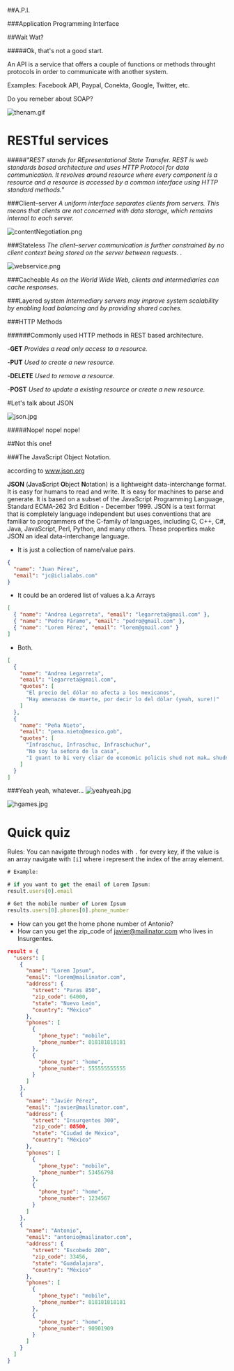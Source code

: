 ##A.P.I.

###Application Programming Interface

##Wait Wat?

#####Ok, that's not a good start.

An API is a service that offers a couple of functions or methods throught protocols in order to communicate with another system.


Examples: Facebook API, Paypal, Conekta, Google, Twitter, etc.

Do you remeber about SOAP?

![thenam.gif](https://github.com/zenbakiak/rails_api_guide/blob/master/images/thenam.gif)


# RESTful services

#####_"REST stands for REpresentational State Transfer. REST is web standards based architecture and uses HTTP Protocol for data communication. It revolves around resource where every component is a resource and a resource is accessed by a common interface using HTTP standard methods."_

###Client–server
_A uniform interface separates clients from servers. This means that clients are not concerned with data storage, which remains internal to each server._

![contentNegotiation.png](https://github.com/zenbakiak/rails_api_guide/blob/master/images/contentNegotiation.png)

###Stateless
_The client–server communication is further constrained by no client context being stored on the server between requests.   ._

![webservice.png](https://github.com/zenbakiak/rails_api_guide/blob/master/images/webservice.png)

###Cacheable
_As on the World Wide Web, clients and intermediaries can cache responses._

###Layered system
_Intermediary servers may improve system scalability by enabling load balancing and by providing shared caches._

###HTTP Methods

######Commonly used HTTP methods in REST based architecture.

-__GET__ _Provides a read only access to a resource._

-__PUT__ _Used to create a new resource._

-__DELETE__ _Used to remove a resource._

-__POST__ _Used to update a existing resource or create a new resource._


#Let's talk about JSON

![json.jpg](https://github.com/zenbakiak/rails_api_guide/blob/master/images/json.jpg)

#####Nope! nope! nope!

##Not this one!

###The JavaScript Object Notation.

according to www.json.org

__JSON__ (**J**ava**S**cript **O**bject **N**otation) is a lightweight data-interchange format. It is easy for humans to read and write. It is easy for machines to parse and generate. It is based on a subset of the JavaScript Programming Language, Standard ECMA-262 3rd Edition - December 1999. JSON is a text format that is completely language independent but uses conventions that are familiar to programmers of the C-family of languages, including C, C++, C#, Java, JavaScript, Perl, Python, and many others. These properties make JSON an ideal data-interchange language.

- It is just a collection of name/value pairs.

```json
{
  "name": "Juan Pérez",
  "email": "jc@iclialabs.com"
}
```

- It could be an ordered list of values a.k.a Arrays

```json
[
  { "name": "Andrea Legarreta", "email": "legarreta@gmail.com" },
  { "name": "Pedro Páramo", "email": "pedro@gmail.com" },
  { "name": "Lorem Pérez", "email": "lorem@gmail.com" }
]
```

- Both.

```json
[
  {
    "name": "Andrea Legarreta",
    "email": "legarreta@gmail.com",
    "quotes": [
      "El precio del dólar no afecta a los mexicanos",
      "Hay amenazas de muerte, por decir lo del dólar (yeah, sure!)"
    ]
  },
  {
    "name": "Peña Nieto",
    "email": "pena.nieto@mexico.gob",
    "quotes": [
      "Infraschuc, Infraschuc, Infraschuchur",
      "No soy la señora de la casa",
      "I guant to bi very cliar de economic policis shud not mak… shudnot meikus forged"
    ]
  }
]
```


###Yeah yeah, whatever...
![yeahyeah.jpg](https://github.com/zenbakiak/rails_api_guide/blob/master/images/yeahyeah.jpg)

![hgames.jpg](https://github.com/zenbakiak/rails_api_guide/blob/master/images/hgames.jpg)

# Quick quiz

Rules: You can navigate through nodes with ```.``` for every key, if the value is an array navigate with ```[i]``` where i represent the index of the array element.


```js
# Example:

# if you want to get the email of Lorem Ipsum:
result.users[0].email

# Get the mobile number of Lorem Ipsum
results.users[0].phones[0].phone_number
```

- How can you get the home phone number of Antonio?
- How can you get the zip_code of javier@mailinator.com who lives in Insurgentes.

```json
result = {
  "users": [
    {
      "name": "Lorem Ipsum",
      "email": "lorem@mailinator.com",
      "address": {
        "street": "Paras 850",
        "zip_code": 64000,
        "state": "Nuevo León",
        "country": "México"
      },
      "phones": [
        {
          "phone_type": "mobile",
          "phone_number": 818181818181
        },
        {
          "phone_type": "home",
          "phone_number": 555555555555
        }
      ]
    },
    {
      "name": "Javiér Pérez",
      "email": "javier@mailinator.com",
      "address": {
        "street": "Insurgentes 300",
        "zip_code": 08500,
        "state": "Ciudad de México",
        "country": "México"
      },
      "phones": [
        {
          "phone_type": "mobile",
          "phone_number": 53456798
        },
        {
          "phone_type": "home",
          "phone_number": 1234567
        }
      ]
    },
    {
      "name": "Antonio",
      "email": "antonio@mailinator.com",
      "address": {
        "street": "Escobedo 200",
        "zip_code": 33456,
        "state": "Guadalajara",
        "country": "México"
      },
      "phones": [
        {
          "phone_type": "mobile",
          "phone_number": 818181818181
        },
        {
          "phone_type": "home",
          "phone_number": 90901909
        }
      ]
    }
  ]
}
```

